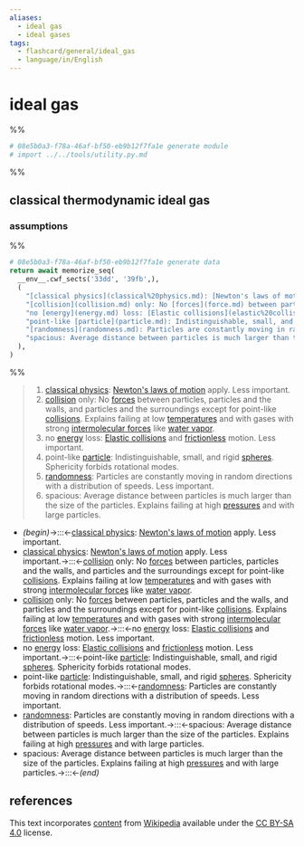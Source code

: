 ```yaml
---
aliases:
  - ideal gas
  - ideal gases
tags:
  - flashcard/general/ideal_gas
  - language/in/English
---
```


# ideal gas

%%

```Python
# 08e5b0a3-f78a-46af-bf50-eb9b12f7fa1e generate module
# import ../../tools/utility.py.md
```

%%

## classical thermodynamic ideal gas

### assumptions

%%

```Python
# 08e5b0a3-f78a-46af-bf50-eb9b12f7fa1e generate data
return await memorize_seq(
  __env__.cwf_sects('33dd', '39fb',),
  (
    "[classical physics](classical%20physics.md): [Newton's laws of motion](Newton's%20laws%20of%20motion.md) apply. Less important.",
    "[collision](collision.md) only: No [forces](force.md) between particles, particles and the walls, and particles and the surroundings except for point-like [collisions](collision.md). Explains failing at low [temperatures](temperature.md) and with gases with strong [intermolecular forces](intermolecular%20force.md) like [water vapor](water%20vapor.md).",
    "no [energy](energy.md) loss: [Elastic collisions](elastic%20collision.md) and [frictionless](friction.md) motion. Less important.",
    "point-like [particle](particle.md): Indistinguishable, small, and rigid [spheres](sphere.md). Sphericity forbids rotational modes.",
    "[randomness](randomness.md): Particles are constantly moving in random directions with a distribution of speeds. Less important.",
    "spacious: Average distance between particles is much larger than the size of the particles. Explains failing at high [pressures](pressure.md) and with large particles.",
  ),
)
```

%%

<!--08e5b0a3-f78a-46af-bf50-eb9b12f7fa1e generate section="33dd"--><!-- The following content is generated at 2024-03-18T20:03:11.156734+08:00. Any edits will be overridden! -->

> 1. [classical physics](classical%20physics.md): [Newton's laws of motion](Newton's%20laws%20of%20motion.md) apply. Less important.
> 2. [collision](collision.md) only: No [forces](force.md) between particles, particles and the walls, and particles and the surroundings except for point-like [collisions](collision.md). Explains failing at low [temperatures](temperature.md) and with gases with strong [intermolecular forces](intermolecular%20force.md) like [water vapor](water%20vapor.md).
> 3. no [energy](energy.md) loss: [Elastic collisions](elastic%20collision.md) and [frictionless](friction.md) motion. Less important.
> 4. point-like [particle](particle.md): Indistinguishable, small, and rigid [spheres](sphere.md). Sphericity forbids rotational modes.
> 5. [randomness](randomness.md): Particles are constantly moving in random directions with a distribution of speeds. Less important.
> 6. spacious: Average distance between particles is much larger than the size of the particles. Explains failing at high [pressures](pressure.md) and with large particles.

<!--/08e5b0a3-f78a-46af-bf50-eb9b12f7fa1e-->

<!--08e5b0a3-f78a-46af-bf50-eb9b12f7fa1e generate section="39fb"--><!-- The following content is generated at 2024-03-18T20:03:11.126018+08:00. Any edits will be overridden! -->

- _(begin)_→:::←[classical physics](classical%20physics.md): [Newton's laws of motion](Newton's%20laws%20of%20motion.md) apply. Less important. <!--SR:!2024-08-28,181,310!2024-05-13,91,290-->
- [classical physics](classical%20physics.md): [Newton's laws of motion](Newton's%20laws%20of%20motion.md) apply. Less important.→:::←[collision](collision.md) only: No [forces](force.md) between particles, particles and the walls, and particles and the surroundings except for point-like [collisions](collision.md). Explains failing at low [temperatures](temperature.md) and with gases with strong [intermolecular forces](intermolecular%20force.md) like [water vapor](water%20vapor.md). <!--SR:!2024-03-27,59,250!2024-12-27,291,330-->
- [collision](collision.md) only: No [forces](force.md) between particles, particles and the walls, and particles and the surroundings except for point-like [collisions](collision.md). Explains failing at low [temperatures](temperature.md) and with gases with strong [intermolecular forces](intermolecular%20force.md) like [water vapor](water%20vapor.md).→:::←no [energy](energy.md) loss: [Elastic collisions](elastic%20collision.md) and [frictionless](friction.md) motion. Less important. <!--SR:!2024-03-29,12,250!2024-04-21,83,270-->
- no [energy](energy.md) loss: [Elastic collisions](elastic%20collision.md) and [frictionless](friction.md) motion. Less important.→:::←point-like [particle](particle.md): Indistinguishable, small, and rigid [spheres](sphere.md). Sphericity forbids rotational modes. <!--SR:!2024-03-20,68,270!2024-06-25,121,270-->
- point-like [particle](particle.md): Indistinguishable, small, and rigid [spheres](sphere.md). Sphericity forbids rotational modes.→:::←[randomness](randomness.md): Particles are constantly moving in random directions with a distribution of speeds. Less important. <!--SR:!2024-04-03,78,270!2024-06-14,91,210-->
- [randomness](randomness.md): Particles are constantly moving in random directions with a distribution of speeds. Less important.→:::←spacious: Average distance between particles is much larger than the size of the particles. Explains failing at high [pressures](pressure.md) and with large particles. <!--SR:!2024-05-24,99,250!2024-05-11,101,290-->
- spacious: Average distance between particles is much larger than the size of the particles. Explains failing at high [pressures](pressure.md) and with large particles.→:::←_(end)_ <!--SR:!2024-09-28,204,310!2024-04-28,82,250-->

<!--/08e5b0a3-f78a-46af-bf50-eb9b12f7fa1e-->

## references

This text incorporates [content](https://en.wikipedia.org/wiki/ideal_gas) from [Wikipedia](Wikipedia.md) available under the [CC BY-SA 4.0](https://creativecommons.org/licenses/by-sa/4.0/) license.
